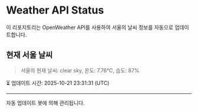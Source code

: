 
# Weather API Status

이 리포지토리는 OpenWeather API를 사용하여 서울의 날씨 정보를 자동으로 업데이트합니다.

## 현재 서울 날씨
> 서울의 현재 날씨: clear sky, 온도: 7.76°C, 습도: 87%

⏳ 업데이트 시간: 2025-10-21 23:31:31 (UTC)

---
자동 업데이트 봇에 의해 관리됩니다.
